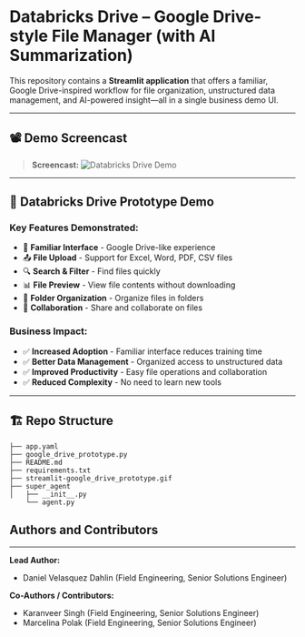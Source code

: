 # Databricks Drive – Google Drive-style File Manager (with AI Summarization)

This repository contains a **Streamlit application** that offers a familiar, Google Drive-inspired workflow for file organization, unstructured data management, and AI-powered insight—all in a single business demo UI.

---

## 📽️ Demo Screencast

> **Screencast:**
![Databricks Drive Demo](./streamlit-google_drive_prototype.gif)


---

## 🎯 Databricks Drive Prototype Demo

### Key Features Demonstrated:
- 📁 **Familiar Interface** - Google Drive-like experience  
- 📤 **File Upload** - Support for Excel, Word, PDF, CSV files  
- 🔍 **Search & Filter** - Find files quickly  
- 📊 **File Preview** - View file contents without downloading  
- 📁 **Folder Organization** - Organize files in folders  
- 👥 **Collaboration** - Share and collaborate on files  

### Business Impact:
- ✅ **Increased Adoption** - Familiar interface reduces training time  
- ✅ **Better Data Management** - Organized access to unstructured data  
- ✅ **Improved Productivity** - Easy file operations and collaboration  
- ✅ **Reduced Complexity** - No need to learn new tools  

---

## 🏗️ Repo Structure


```plaintext
├── app.yaml
├── google_drive_prototype.py
├── README.md
├── requirements.txt
├── streamlit-google_drive_prototype.gif
├── super_agent
│   ├── __init__.py
    └── agent.py
```

## Authors and Contributors
---
**Lead Author:**  
- Daniel Velasquez Dahlin (Field Engineering, Senior Solutions Engineer)

**Co-Authors / Contributors:**  
- Karanveer Singh (Field Engineering, Senior Solutions Engineer)  
- Marcelina Polak (Field Engineering, Senior Solutions Engineer)

